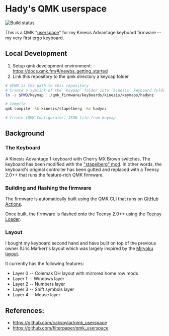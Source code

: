 # Hady's QMK userspace

![Build status](https://github.com/hadynz/qmk_userspace/actions/workflows/build.yml/badge.svg)

This is a QMK "[userspace][1]" for my Kinesis Advantage keyboard firmware -- my 
very first ergo keyboard.

## Local Development

1. Setup qmk development environment: https://docs.qmk.fm/#/newbs_getting_started
2. Link this repository to the qmk directory a keycap folder

```bash
# $PWD is the path to this repository
# Create a symlink of the `keymap` folder into `kinesis` keyboard folder inside qmk directory
ln -s $PWD/keymap ../qmk_firmware/keyboards/kinesis/keymaps/hadynz

# Compile
qmk compile -kb kinesis/stapelberg -km hadynz

# Create (QMK Configurator) JSON file from keymap

```

## Background

### The Keyboard

A Kinesis Advantage 1 keyboard with Cherry MX Brown switches. The keyboard has been 
modified with the ["stapelberg" mod][3]. In other words, the keyboard's original controller 
has been gutted and replaced with a Teensy 2.0++ that runs the feature-rich QMK firmware.

### Building and flashing the firmware

The firmware is automatically built using the QMK CLI that runs on [GitHub Actions][4].

Once built, the firmware is flashed onto the Teensy 2.0++ using the [Teensy Loader][2].

### Layout

I bought my keyboard second hand and have built on top of the previous owner (Uric Marker)'s
layout which was largely inspired by the [Miryoku layout][5].

It currently has the following features:

* Layer 0 -- Colemak DH layout with mirrored home row mods
* Layer 1 -- Windows layer
* Layer 2 -- Numbers layer
* Layer 3 -- Shift symbols layer
* Layer 4 -- Mouse layer

## References:

* https://github.com/caksoylar/qmk_userspace
* https://github.com/filterpaper/qmk_userspace

[1]: https://docs.qmk.fm/#/feature_userspace
[2]: https://www.pjrc.com/teensy/loader.html
[3]: https://michael.stapelberg.ch/posts/2020-07-09-kint-kinesis-keyboard-controller
[4]: https://docs.qmk.fm/#/newbs_building_firmware_workflow?id=add-a-github-action-workflow
[5]: https://github.com/manna-harbour/miryoku
